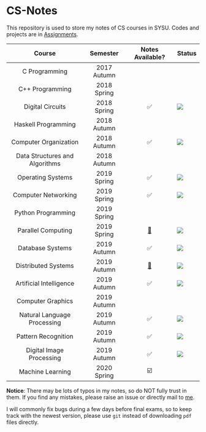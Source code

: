 
# CS-Notes

This repository is used to store my notes of CS courses in SYSU.
Codes and projects are in [Assignments](https://github.com/chhzh123/Assignments).

| Course                | Semester    | Notes Available?   | Status |
| :---:                 | :---:       | :---:              | :---   |
| C Programming         | 2017 Autumn |                    |        |
| C++ Programming       | 2018 Spring |                    |  |
| Digital Circuits      | 2018 Spring | :white_check_mark: | ![](https://img.shields.io/badge/-done-green)       |
| Haskell Programming   | 2018 Autumn |                    |        |
| Computer Organization | 2018 Autumn | :white_check_mark: | ![](https://img.shields.io/badge/-done-green)       |
| Data Structures and Algorithms | 2018 Autumn |           |        |
| Operating Systems     | 2019 Spring | :white_check_mark: | ![](https://img.shields.io/badge/-done-green)       |
| Computer Networking   | 2019 Spring | :white_check_mark: | ![](https://img.shields.io/badge/-done-green)       |
| Python Programming    | 2019 Spring |                    |        |
| Parallel Computing    | 2019 Spring |  [:page_facing_up:](https://chhzh123.github.io/summary/parallel-computing/) | ![](https://img.shields.io/badge/-done-green)       |
| Database Systems      | 2019 Autumn | :white_check_mark: | ![](https://img.shields.io/badge/-working-red)       |
| Distributed Systems   | 2019 Autumn |  [:page_facing_up:](https://chhzh123.github.io/summary/distributed-systems/) | ![](https://img.shields.io/badge/-working-red)       |
| Artificial Intelligence | 2019 Autumn | :white_check_mark: | ![](https://img.shields.io/badge/-done-green)       |
| Computer Graphics     | 2019 Autumn |  |        |
| Natural Language Processing | 2019 Autumn | :white_check_mark: | ![](https://img.shields.io/badge/-working-red)       |
| Pattern Recognition   | 2019 Autumn | :white_check_mark: | ![](https://img.shields.io/badge/-working-red) |
| Digital Image Processing | 2019 Autumn | :white_check_mark: | ![](https://img.shields.io/badge/-done-green)       |
| Machine Learning      | 2020 Spring | :ballot_box_with_check: |        |

**Notice**: There may be lots of typos in my notes, so do NOT fully trust in them. If you find any mistakes, please raise an issue or directly mail to [me](mailto:chenhzh37@mail2.sysu.edu.cn).

I will commonly fix bugs during a few days before final exams, so to keep track with the newest version, please use `git` instead of downloading `pdf` files directly.